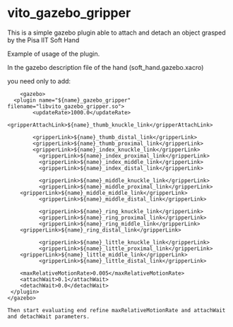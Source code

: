 # vito_gazebo_gripper

This is a simple gazebo plugin able to attach and detach an object grasped by the Pisa IIT Soft Hand

Example of usage of the plugin.

In the gazebo description file of the hand (soft_hand.gazebo.xacro)

you need only to add:


		<gazebo>
      <plugin name="${name}_gazebo_gripper" filename="libvito_gazebo_gripper.so">
		    <updateRate>1000.0</updateRate>
		    <gripperAttachLink>${name}_thumb_knuckle_link</gripperAttachLink>
                       
 		    <gripperLink>${name}_thumb_distal_link</gripperLink>  
		    <gripperLink>${name}_thumb_proximal_link</gripperLink>
		    <gripperLink>${name}_index_knuckle_link</gripperLink>
			  <gripperLink>${name}_index_proximal_link</gripperLink>
			  <gripperLink>${name}_index_middle_link</gripperLink>
 			  <gripperLink>${name}_index_distal_link</gripperLink> 
			
			  <gripperLink>${name}_middle_knuckle_link</gripperLink>
			  <gripperLink>${name}_middle_proximal_link</gripperLink>
        <gripperLink>${name}_middle_middle_link</gripperLink>
 			  <gripperLink>${name}_middle_distal_link</gripperLink>				
			
			  <gripperLink>${name}_ring_knuckle_link</gripperLink>
			  <gripperLink>${name}_ring_proximal_link</gripperLink>
			  <gripperLink>${name}_ring_middle_link</gripperLink>
        <gripperLink>${name}_ring_distal_link</gripperLink> 
		       
			  <gripperLink>${name}_little_knuckle_link</gripperLink>
			  <gripperLink>${name}_little_proximal_link</gripperLink>
        <gripperLink>${name}_little_middle_link</gripperLink>
 			  <gripperLink>${name}_little_distal_link</gripperLink>
		
        <maxRelativeMotionRate>0.005</maxRelativeMotionRate>
        <attachWait>0.1</attachWait> 
        <detachWait>0.0</detachWait> 
     </plugin>
	</gazebo> 
	
	Then start evaluating end refine maxRelativeMotionRate and attachWait and detachWait parameters. 
